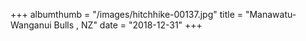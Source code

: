 +++
albumthumb = "/images/hitchhike-00137.jpg"
title = "Manawatu-Wanganui Bulls , NZ"
date = "2018-12-31"
+++
